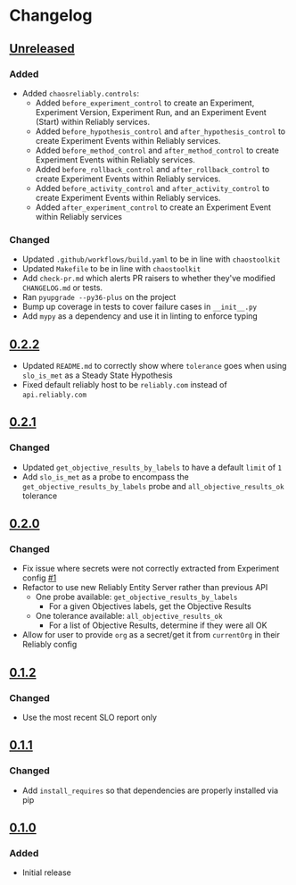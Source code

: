 # Changelog

## [Unreleased][]

[Unreleased]: https://github.com/chaostoolkit-incubator/chaostoolkit-reliably/compare/0.2.2...HEAD

### Added

- Added `chaosreliably.controls`:
  - Added `before_experiment_control` to create an Experiment, Experiment Version,
    Experiment Run, and an Experiment Event (Start) within Reliably services.
  - Added `before_hypothesis_control` and `after_hypothesis_control` to create
    Experiment Events within Reliably services.
  - Added `before_method_control` and `after_method_control` to create Experiment
    Events within Reliably services.
  - Added `before_rollback_control` and `after_rollback_control` to create
    Experiment Events within Reliably services.
  - Added `before_activity_control` and `after_activity_control` to create
    Experiment Events within Reliably services.
  - Added `after_experiment_control` to create an Experiment Event within Reliably
    services

### Changed

- Updated `.github/workflows/build.yaml` to be in line with `chaostoolkit`
- Updated `Makefile` to be in line with `chaostoolkit`
- Add `check-pr.md` which alerts PR raisers to whether they've modified
`CHANGELOG.md` or tests.
- Ran `pyupgrade --py36-plus` on the project
- Bump up coverage in tests to cover failure cases in `__init__.py`
- Add `mypy` as a dependency and use it in linting to enforce typing

## [0.2.2][]

[0.2.2]: https://github.com/chaostoolkit-incubator/chaostoolkit-reliably/compare/0.2.1...0.2.2

- Updated `README.md` to correctly show where `tolerance` goes when using `slo_is_met` as a Steady State Hypothesis
- Fixed default reliably host to be `reliably.com` instead of `api.reliably.com`

## [0.2.1][]

[0.2.1]: https://github.com/chaostoolkit-incubator/chaostoolkit-reliably/compare/0.2.0...0.2.1

### Changed

- Updated `get_objective_results_by_labels` to have a default `limit` of `1`
- Add `slo_is_met` as a probe to encompass the `get_objective_results_by_labels` probe and `all_objective_results_ok` tolerance


## [0.2.0][]

[0.2.0]: https://github.com/chaostoolkit-incubator/chaostoolkit-reliably/compare/0.1.2...0.2.0

### Changed

- Fix issue where secrets were not correctly extracted from Experiment config [#1][1]
- Refactor to use new Reliably Entity Server rather than previous API
  - One probe available: `get_objective_results_by_labels`
    - For a given Objectives labels, get the Objective Results
  - One tolerance available: `all_objective_results_ok`
    - For a list of Objective Results, determine if they were all OK
- Allow for user to provide `org` as a secret/get it from `currentOrg` in their Reliably config

[1]: https://github.com/chaostoolkit-incubator/chaostoolkit-reliably/issues/1

## [0.1.2][]

[0.1.2]: https://github.com/chaostoolkit-incubator/chaostoolkit-reliably/compare/0.1.1...0.1.2

### Changed

- Use the most recent SLO report only

## [0.1.1][]

[0.1.1]: https://github.com/chaostoolkit-incubator/chaostoolkit-reliably/compare/0.1.0...0.1.1

### Changed

- Add `install_requires` so that dependencies are properly installed via pip

## [0.1.0][]

[0.1.0]: https://github.com/chaostoolkit-incubator/chaostoolkit-reliably/tree/0.1.0

### Added

-   Initial release
